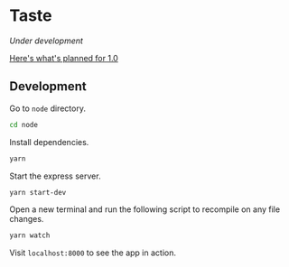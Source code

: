 # Taste

*Under development*

[Here's what's planned for 1.0](https://github.com/thektan/taste/milestone/2)

## Development

Go to `node` directory.

```bash
cd node
```

Install dependencies.

```bash
yarn
```

Start the express server.

```bash
yarn start-dev
```

Open a new terminal and run the following script to recompile on any file changes.

```bash
yarn watch
```

Visit `localhost:8000` to see the app in action.
